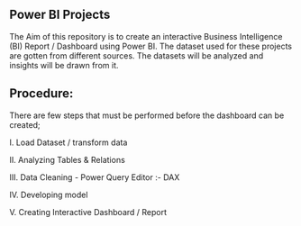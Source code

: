 ## Power BI Projects
The Aim of this repository is to create an interactive Business Intelligence (BI) Report / Dashboard using Power BI.
The dataset used for these projects are gotten from different sources. The datasets will be analyzed and insights will be drawn from it.

## Procedure:
There are few steps that must be performed before the dashboard can be created;

I. Load Dataset / transform data

II. Analyzing Tables & Relations

III. Data Cleaning - Power Query Editor :- DAX

IV. Developing model

V. Creating Interactive Dashboard / Report
